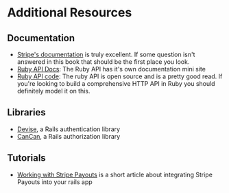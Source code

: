 # Additional Resources

## Documentation

* [Stripe's documentation](https://stripe.com/docs) is truly excellent. If some question isn't answered in this book that should be the first place you look.
* [Ruby API Docs](https://stripe.com/docs/api/ruby): The Ruby API has it's own documentation mini site
* [Ruby API code](https://github.com/stripe/stripe-ruby): The ruby API is open source and is a pretty good read. If you're looking to build a comprehensive HTTP API in Ruby you should definitely model it on this.

## Libraries

* [Devise](https://github.com/plataformatec/devise), a Rails authentication library
* [CanCan](https://github.com/ryanb/cancan), a Rails authorization library

## Tutorials

* [Working with Stripe Payouts](http://blog.chriswinn.com/working-with-stripe-payouts) is a short article about integrating Stripe Payouts into your rails app
